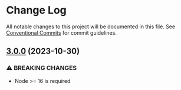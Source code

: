 # Change Log

All notable changes to this project will be documented in this file.
See [Conventional Commits](https://conventionalcommits.org) for commit guidelines.

## [3.0.0](https://github.com/namecheap/ilc-adapter-react/compare/v4.0.0...v5.0.0) (2023-10-30)

### ⚠ BREAKING CHANGES

-   Node >= 16 is required
